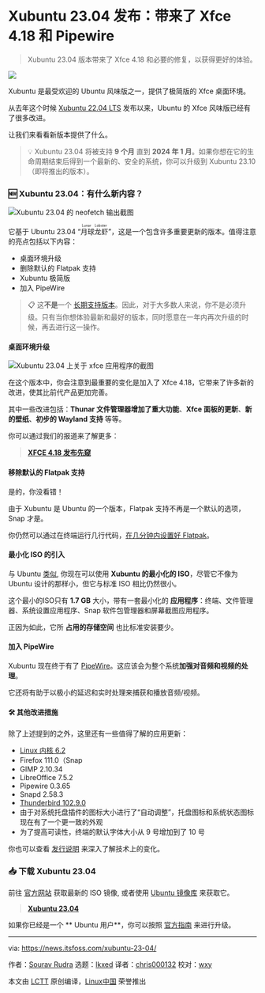 [#]: subject: "Xubuntu 23.04 Releases With Xfce 4.18 and Pipewire"
[#]: via: "https://news.itsfoss.com/xubuntu-23-04/"
[#]: author: "Sourav Rudra https://news.itsfoss.com/author/sourav/"
[#]: collector: "lkxed"
[#]: translator: "chris000132"
[#]: reviewer: "wxy"
[#]: publisher: "wxy"
[#]: url: "https://linux.cn/article-15758-1.html"

Xubuntu 23.04 发布：带来了 Xfce 4.18 和 Pipewire
======

> Xubuntu 23.04 版本带来了 Xfce 4.18 和必要的修复，以获得更好的体验。

![][0]

Xubuntu 是最受欢迎的 Ubuntu 风味版之一，提供了极简版的 Xfce 桌面环境。

从去年这个时候 [Xubuntu 22.04 LTS][2] 发布以来，Ubuntu 的 Xfce 风味版已经有了很多改进。

让我们来看看新版本提供了什么。

> 💡 Xubuntu 23.04 将被支持 **9 个月** 直到 **2024 年 1 月**。如果你想在它的生命周期结束后得到一个最新的、安全的系统，你可以升级到 Xubuntu 23.10（即将推出的版本）。

### 🆕 Xubuntu 23.04：有什么新内容？

![Xubuntu 23.04 的 neofetch 输出截图][3]

它基于 Ubuntu 23.04 “<ruby>月球龙虾<rt>Lunar Lobster</rt></ruby>”，这是一个包含许多重要更新的版本。值得注意的亮点包括以下内容：

- 桌面环境升级
- 删除默认的 Flatpak 支持
- Xubuntu 极简版
- 加入 PipeWire

> 📋 这**不是**一个 [长期支持版本][4]。因此，对于大多数人来说，你不是必须升级。只有当你想体验最新和最好的版本，同时愿意在一年内再次升级的时候，再去进行这一操作。

#### 桌面环境升级

![Xubuntu 23.04 上关于 xfce 应用程序的截图][5]

在这个版本中，你会注意到最重要的变化是加入了 Xfce 4.18，它带来了许多新的改进，使其比前代产品更加完善。

其中一些改进包括：**Thunar 文件管理器增加了重大功能**、**Xfce 面板的更新**、**新的壁纸**、**初步的 Wayland 支持** 等等。

你可以通过我们的报道来了解更多：

> **[XFCE 4.18 发布先窥][5a]**

#### 移除默认的 Flatpak 支持

是的，你没看错！

由于 Xubuntu 是 Ubuntu 的一个版本，Flatpak 支持不再是一个默认的选项，Snap 才是。

你仍然可以通过在终端运行几行代码，[在几分钟内设置好 Flatpak][6]。

#### 最小化 ISO 的引入

与 Ubuntu [类似][7], 你现在可以使用 **Xubuntu 的最小化的 ISO**，尽管它不像为 Ubuntu 设计的那样小，但它与标准 ISO 相比仍然很小。

这个最小的ISO只有 **1.7 GB** 大小，带有一套最小化的 **应用程序**：终端、文件管理器、系统设置应用程序、Snap 软件包管理器和屏幕截图应用程序。

正因为如此，它所 **占用的存储空间** 也比标准安装要少。

#### 加入 PipeWire

Xubuntu 现在终于有了 [PipeWire][8]。这应该会为整个系统**加强对音频和视频的处理**。

它还将有助于以极小的延迟和实时处理来捕获和播放音频/视频。

#### 🛠️ 其他改进措施

除了上述提到的之外，这里还有一些值得了解的应用更新：

- [Linux 内核 6.2][9]
- Firefox 111.0（Snap
- GIMP 2.10.34
- LibreOffice 7.5.2
- Pipewire 0.3.65
- Snapd 2.58.3
- [Thunderbird 102.9.0][10]
- 由于对系统托盘插件的图标大小进行了“自动调整”，托盘图标和系统状态图标现在有了一个更一致的外观
- 为了提高可读性，终端的默认字体大小从 9 号增加到了 10 号

你也可以查看 [发行说明][11] 来深入了解技术上的变化。

### 📥 下载 Xubuntu 23.04

前往 [官方网站][12] 获取最新的 ISO 镜像, 或者使用 [Ubuntu 镜像库][13] 来获取它。

> **[Xubuntu 23.04][12]**

如果你已经是一个 ** Ubuntu 用户**，你可以按照 [官方指南][14] 来进行升级。

--------------------------------------------------------------------------------

via: https://news.itsfoss.com/xubuntu-23-04/

作者：[Sourav Rudra][a]
选题：[lkxed][b]
译者：[chris000132](https://github.com/chris000132)
校对：[wxy](https://github.com/wxy)

本文由 [LCTT](https://github.com/LCTT/TranslateProject) 原创编译，[Linux中国](https://linux.cn/) 荣誉推出

[a]: https://news.itsfoss.com/author/sourav/
[b]: https://github.com/lkxed/
[1]: https://news.itsfoss.com/content/images/size/w1304/2023/04/xubuntu-23-04-release.jpg
[2]: https://news.itsfoss.com/xubuntu-22-04-release/
[3]: https://news.itsfoss.com/content/images/2023/04/Xubuntu_23.04_1.png
[4]: https://itsfoss.com/long-term-support-lts/?ref=news.itsfoss.com
[5]: https://news.itsfoss.com/content/images/2023/04/Xubuntu_23.04_2.png
[5a]: https://news.itsfoss.com/xfce-4-18-release/
[6]: https://itsfoss.com/flatpak-guide/?ref=news.itsfoss.com
[7]: https://news.itsfoss.com/ubuntu-mini-iso/
[8]: https://pipewire.org/?ref=news.itsfoss.com
[9]: https://news.itsfoss.com/linux-kernel-6-2-release/
[10]: https://news.itsfoss.com/thunderbird-102-release/
[11]: https://wiki.xubuntu.org/releases/23.04/release-notes?ref=news.itsfoss.com
[12]: https://xubuntu.org/download/?ref=news.itsfoss.com
[13]: https://cdimage.ubuntu.com/xubuntu/releases/23.04/?ref=news.itsfoss.com
[14]: https://docs.xubuntu.org/latest/user/C/migrating-upgrading.html?ref=news.itsfoss.com
[0]: https://img.linux.net.cn/data/attachment/album/202304/27/065436gwacpb44ycebctde.jpg